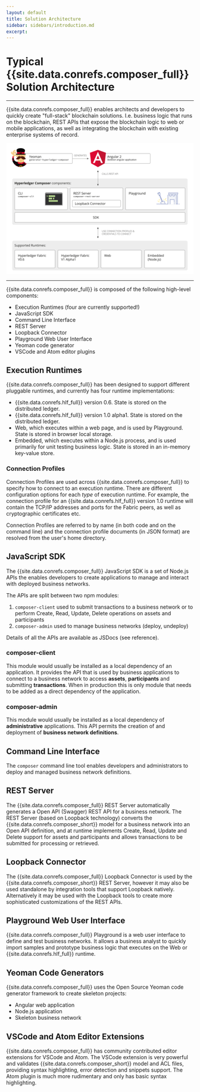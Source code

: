 ```yaml
---
layout: default
title: Solution Architecture
sidebar: sidebars/introduction.md
excerpt:
---
```


# Typical {{site.data.conrefs.composer_full}} Solution Architecture

---

{{site.data.conrefs.composer_full}} enables architects and developers to quickly create "full-stack" blockchain solutions. I.e. business logic that runs on the blockchain, REST APIs that expose the blockchain logic to web or mobile applications, as well as integrating the blockchain with existing enterprise systems of record.

![Diagram of typical {{site.data.conrefs.composer_full}} archetecture](../assets/img/ComposerArchitecture.svg)

---

{{site.data.conrefs.composer_full}} is composed of the following high-level components:

* Execution Runtimes (four are currently supported!)
* JavaScript SDK
* Command Line Interface
* REST Server
* Loopback Connector
* Playground Web User Interface
* Yeoman code generator
* VSCode and Atom editor plugins

## Execution Runtimes

{{site.data.conrefs.composer_full}} has been designed to support different pluggable runtimes, and currently has four runtime implementations:

* {{site.data.conrefs.hlf_full}} version 0.6. State is stored on the distributed ledger.
* {{site.data.conrefs.hlf_full}} version 1.0 alpha1. State is stored on the distributed ledger.
* Web, which executes within a web page, and is used by Playground. State is stored in browser local storage.
* Embedded, which executes within a Node.js process, and is used primarily for unit testing business logic. State is stored in an in-memory key-value store.

### Connection Profiles

Connection Profiles are used across {{site.data.conrefs.composer_full}} to specify how to connect to an execution runtime. There are different configuration options for each _type_ of execution runtime. For example, the connection profile for an {{site.data.conrefs.hlf_full}} version 1.0 runtime will contain the TCP/IP addresses and ports for the Fabric peers, as well as cryptographic certificates etc.

Connection Profiles are referred to by name (in both code and on the command line) and the connection profile documents (in JSON format) are resolved from the user's home directory.

## JavaScript SDK

The {{site.data.conrefs.composer_full}} JavaScript SDK is a set of Node.js APIs the enables developers to create applications to manage and interact with deployed business networks.

The APIs are split between two npm modules:

1. `composer-client` used to submit transactions to a business network or to perform Create, Read, Update, Delete operations on assets and participants
2. `composer-admin` used to manage business networks (deploy, undeploy)

Details of all the APIs are available as JSDocs (see reference).

### composer-client
This module would usually be installed as a local dependency of an application. It provides the API that is used by business applications to connect to a business network to access __assets__, __participants__ and submitting __transactions__. When in production this is only module that needs to be added as a direct dependency of the application.

### composer-admin
This module would usually be installed as a local dependency of **administrative** applications. This API permits the creation of and deployment of __business network definitions__.

## Command Line Interface

The `composer` command line tool enables developers and administrators to deploy and managed business network definitions.

## REST Server

The {{site.data.conrefs.composer_full}} REST Server automatically generates a Open API (Swagger) REST API for a business network. The REST Server (based on Loopback technology) converts the {{site.data.conrefs.composer_short}} model for a business network into an Open API definition, and at runtime implements Create, Read, Update and Delete support for assets and participants and allows transactions to be submitted for processing or retrieved.

## Loopback Connector

The {{site.data.conrefs.composer_full}} Loopback Connector is used by the {{site.data.conrefs.composer_short}} REST Server, however it may also be used standalone by integration tools that support Loopback natively. Alternatively it may be used with the Loopback tools to create more sophisticated customizations of the REST APIs.

## Playground Web User Interface

{{site.data.conrefs.composer_full}} Playground is a web user interface to define and test business networks. It allows a business analyst to quickly import samples and prototype business logic that executes on the Web or {{site.data.conrefs.hlf_full}} runtime.

## Yeoman Code Generators

{{site.data.conrefs.composer_full}} uses the Open Source Yeoman code generator framework to create skeleton projects:

* Angular web application
* Node.js application
* Skeleton business network

## VSCode and Atom Editor Extensions

{{site.data.conrefs.composer_full}} has community contributed editor extensions for VSCode and Atom. The VSCode extension is very powerful and validates {{site.data.conrefs.composer_short}} model and ACL files, providing syntax highlighting, error detection and snippets support. The Atom plugin is much more rudimentary and only has basic syntax highlighting.
